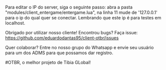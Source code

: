 Para editar o IP do server, siga o seguinte passo: abra a pasta "modules/client_entergame/entergame.lua", na linha 11 mude de '127.0.0.1' para o ip do qual quer se conectar. Lembrando que este ip é para testes em localhost. 

Obrigado por utilizar nosso cliente! Encontrou bugs? Faça issue: https://github.com/eduardodantas95/client-otbr/issues

Quer colaborar? Entre no nosso grupo do Whatsapp e envie seu usuário para um dos ADMS para que possamos dar registro. 

#OTBR, o melhor projeto de Tibia GLobal!
